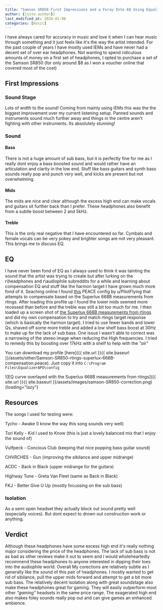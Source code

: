 ```yaml
---
title: "Samson SR850 First Impressions and a Foray Into EQ Using EqualizerAPO"
author: {{site.author}}
last_modified_at: 2020-01-08
categories: [music]
---
```


I have always cared for accuracy in music and love it when I can hear music through something and it just feels like it's the way the artist intended.
For the past couple of years I have mostly used IEMs and have never had a decent set of over ear headphones.
Not wanting to spend ridiculous amounts of money on a first set of headphones, I opted to purchase a set of the Samson SR850 (for only around $8 as I won a voucher online that covered most of the cost)

## First Impressions

### Sound Stage

Lots of width to the sound!
Coming from mainly using IEMs this was the the biggest improvement over my current listening setup.
Panned sounds and instruments sound much further away and things in the centre aren't fighting with other instruments.
Its absolutely stunning!

### Sound

#### Bass

There is not a huge amount of sub bass, but it is perfectly fine for me as I really dont enjoy a bass boosted sound and would rather have an articulation and clarity in the low end.
Stuff like bass guitars and synth bass sounds really pop and punch very well, and kicks are present but not overwhelming.

#### Mids

The mids are nice and clear although the excess high end can make vocals and guitars sit further back than I prefer.
These headphones also benefit from a subtle boost between 2 and 5kHz.

#### Treble

This is the only real negative that I have encountered so far.
Cymbals and female vocals can be very pokey and brighter songs are not very pleasant.
This brings me to discuss EQ.

## EQ

I have never been fond of EQ as I always used to think it was tainting the sound that the artist was trying to create but after lurking on the r\headphones and r\audiophile subreddits for a while and learning about compensation EQ and stuff like the harmon target I have grown much more fond of it.
Seaching online I found [this](https://www.reddit.com/r/headphones/comments/9xe0ss/samson_sr850_equalizer_profile_peace/) PEACE config by u/PilotFlying that attempts to compensate based on the Superlux 668B measurements from rtings.
After loading this profile up I found the lower mids seemed more recessed than before and the treble was still a bit too much for me.
I then loaded up a screen shot of [the Superlux 668B measurements from rtings](https://www.rtings.com/headphones/1-3-1/graph#439/3182) and did my own compensation to try and match rtings target response (which is basically the harmon target).
I tried to use fewer bands and lower Qs, shaved off some more treble and added a low shelf bass boost at 30Hz to make up for the lack of sub bass.
One issue I wasn't able to correct was a narrowing of the stereo image when reducing the High frequencies.
I tried to remedy this by boosting over 17kHz with a shelf to help with the *"air"*

You can download my profile [here]({{ site.url }}{{ site.baseurl }}/assets/other/Samson-SR850-rtings-superlux-668B-compensation.peace).
Just copy it into ``C:\Program Files\EqualizerAPO\config``

![EQ curve overlayed with the Superlux 668B measurements from rtings]({{ site.url }}{{ site.baseurl }}/assets/images/samson-SR850-correction.png){loading="lazy"}

## Resources

The songs I used for testing were:

Tycho - Awake (I know the way this song sounds very well)

Tori Kelly - Kid I used to Know (this is just a lovely balanced mix that I enjoy the sound of)

Vulfpeck - Concious Club (keeping that nice popping bass guitar sound)

CHVRCHES - Gun (improving the sibilance and upper midrange)

ACDC - Back in Black (upper midrange for the guitars)

Highway Tune - Greta Van Fleet (same as Back in Black)

FKJ - Better Give U Up (mostly focussing on the sub bass)

### Isolation

As a semi open headset they actually block out sound pretty well (especially voices).
But dont expect to drown out construction work or anything.

## Verdict

Although these headphones have some excess high end it's really nothing major considering the price of the headphones.
The lack of sub bass is not as bad as other reviews make it out to seem and I would wholeheartedly recommend these headphones to anyone interested in dipping their toes into the audiophile world.
Overall My corections are relatively subtle as I generally like the sound of this pair of headphones.
I mostly wanted to get rid of sibilance, pull the upper mids forward and attempt to get a bit more sub bass.
The relatively decent isolation along with great soundstage also make these headphones great for gaming.
They will easily outperform most other *"gaming"* headsets in the same price range.
The exagerated high end also makes foley sounds really pop out and can give games an enhanced ambience.
